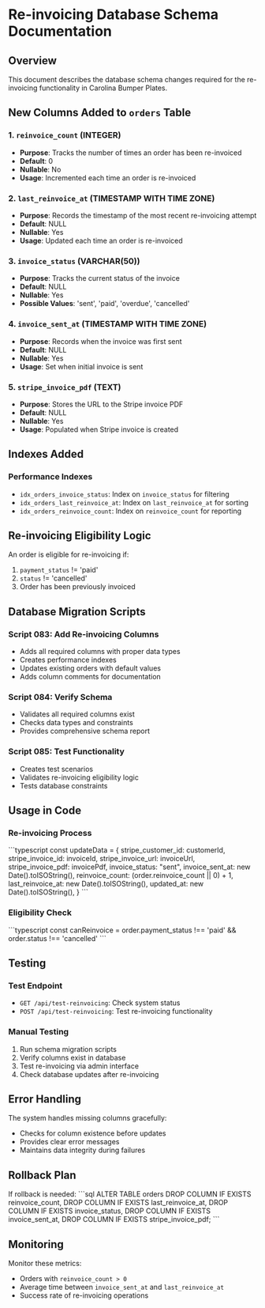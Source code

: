 # Re-invoicing Database Schema Documentation

## Overview
This document describes the database schema changes required for the re-invoicing functionality in Carolina Bumper Plates.

## New Columns Added to `orders` Table

### 1. `reinvoice_count` (INTEGER)
- **Purpose**: Tracks the number of times an order has been re-invoiced
- **Default**: 0
- **Nullable**: No
- **Usage**: Incremented each time an order is re-invoiced

### 2. `last_reinvoice_at` (TIMESTAMP WITH TIME ZONE)
- **Purpose**: Records the timestamp of the most recent re-invoicing attempt
- **Default**: NULL
- **Nullable**: Yes
- **Usage**: Updated each time an order is re-invoiced

### 3. `invoice_status` (VARCHAR(50))
- **Purpose**: Tracks the current status of the invoice
- **Default**: NULL
- **Nullable**: Yes
- **Possible Values**: 'sent', 'paid', 'overdue', 'cancelled'

### 4. `invoice_sent_at` (TIMESTAMP WITH TIME ZONE)
- **Purpose**: Records when the invoice was first sent
- **Default**: NULL
- **Nullable**: Yes
- **Usage**: Set when initial invoice is sent

### 5. `stripe_invoice_pdf` (TEXT)
- **Purpose**: Stores the URL to the Stripe invoice PDF
- **Default**: NULL
- **Nullable**: Yes
- **Usage**: Populated when Stripe invoice is created

## Indexes Added

### Performance Indexes
- `idx_orders_invoice_status`: Index on `invoice_status` for filtering
- `idx_orders_last_reinvoice_at`: Index on `last_reinvoice_at` for sorting
- `idx_orders_reinvoice_count`: Index on `reinvoice_count` for reporting

## Re-invoicing Eligibility Logic

An order is eligible for re-invoicing if:
1. `payment_status` != 'paid'
2. `status` != 'cancelled'
3. Order has been previously invoiced

## Database Migration Scripts

### Script 083: Add Re-invoicing Columns
- Adds all required columns with proper data types
- Creates performance indexes
- Updates existing orders with default values
- Adds column comments for documentation

### Script 084: Verify Schema
- Validates all required columns exist
- Checks data types and constraints
- Provides comprehensive schema report

### Script 085: Test Functionality
- Creates test scenarios
- Validates re-invoicing eligibility logic
- Tests database constraints

## Usage in Code

### Re-invoicing Process
\`\`\`typescript
const updateData = {
  stripe_customer_id: customerId,
  stripe_invoice_id: invoiceId,
  stripe_invoice_url: invoiceUrl,
  stripe_invoice_pdf: invoicePdf,
  invoice_status: "sent",
  invoice_sent_at: new Date().toISOString(),
  reinvoice_count: (order.reinvoice_count || 0) + 1,
  last_reinvoice_at: new Date().toISOString(),
  updated_at: new Date().toISOString(),
}
\`\`\`

### Eligibility Check
\`\`\`typescript
const canReinvoice = order.payment_status !== 'paid' && 
                    order.status !== 'cancelled'
\`\`\`

## Testing

### Test Endpoint
- `GET /api/test-reinvoicing`: Check system status
- `POST /api/test-reinvoicing`: Test re-invoicing functionality

### Manual Testing
1. Run schema migration scripts
2. Verify columns exist in database
3. Test re-invoicing via admin interface
4. Check database updates after re-invoicing

## Error Handling

The system handles missing columns gracefully:
- Checks for column existence before updates
- Provides clear error messages
- Maintains data integrity during failures

## Rollback Plan

If rollback is needed:
\`\`\`sql
ALTER TABLE orders 
DROP COLUMN IF EXISTS reinvoice_count,
DROP COLUMN IF EXISTS last_reinvoice_at,
DROP COLUMN IF EXISTS invoice_status,
DROP COLUMN IF EXISTS invoice_sent_at,
DROP COLUMN IF EXISTS stripe_invoice_pdf;
\`\`\`

## Monitoring

Monitor these metrics:
- Orders with `reinvoice_count > 0`
- Average time between `invoice_sent_at` and `last_reinvoice_at`
- Success rate of re-invoicing operations

